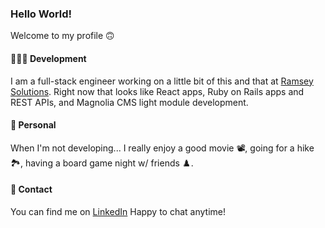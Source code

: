 ### Hello World!

Welcome to my profile 🙃

#### 👩🏼‍💻 Development
I am a full-stack engineer working on a little bit of this and that at [Ramsey Solutions](https://www.ramseyinhouse.com/).
Right now that looks like React apps, Ruby on Rails apps and REST APIs, and Magnolia CMS light module development.

#### 🌺 Personal
When I'm not developing... I really enjoy a good movie 📽, going for a hike 🏞, having a board game night w/ friends ♟.

#### 💬 Contact
You can find me on [LinkedIn](https://www.linkedin.com/public-profile/in/stephanie-sauder-642a2555)
Happy to chat anytime!

